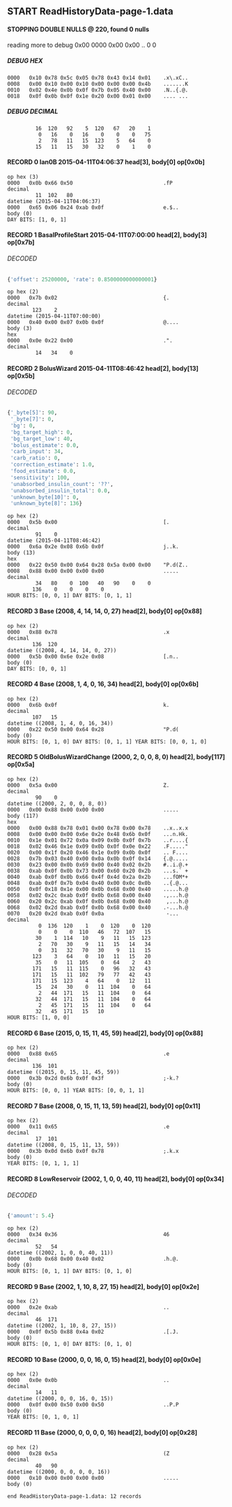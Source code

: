 ## START ReadHistoryData-page-1.data
#### STOPPING DOUBLE NULLS @ 220, found 0 nulls
reading more to debug 0x00
    0000   0x00 0x00                                  ..
              0    0
##### DEBUG HEX
    0000   0x10 0x78 0x5c 0x05 0x78 0x43 0x14 0x01    .x\.xC..
    0008   0x00 0x10 0x00 0x10 0x00 0x00 0x00 0x4b    .......K
    0010   0x02 0x4e 0x0b 0x0f 0x7b 0x05 0x40 0x00    .N..{.@.
    0018   0x0f 0x0b 0x0f 0x1e 0x20 0x00 0x01 0x00    .... ...
##### DEBUG DECIMAL
             16  120   92    5  120   67   20    1
              0   16    0   16    0    0    0   75
              2   78   11   15  123    5   64    0
             15   11   15   30   32    0    1    0
#### RECORD 0 Ian0B 2015-04-11T04:06:37 head[3], body[0] op[0x0b]

    op hex (3)
    0000   0x0b 0x66 0x50                             .fP
    decimal
             11  102   80
    datetime (2015-04-11T04:06:37)
    0000   0x65 0x06 0x24 0xab 0x0f                   e.$..
    body (0)
    DAY BITS: [1, 0, 1]
#### RECORD 1 BasalProfileStart 2015-04-11T07:00:00 head[2], body[3] op[0x7b]
###### DECODED
```python
{'offset': 25200000, 'rate': 0.8500000000000001}
```
    op hex (2)
    0000   0x7b 0x02                                  {.
    decimal
            123    2
    datetime (2015-04-11T07:00:00)
    0000   0x40 0x00 0x07 0x0b 0x0f                   @....
    body (3)
    hex
    0000   0x0e 0x22 0x00                             .".
    decimal
             14   34    0

#### RECORD 2 BolusWizard 2015-04-11T08:46:42 head[2], body[13] op[0x5b]
###### DECODED
```python
{'_byte[5]': 90,
 '_byte[7]': 0,
 'bg': 0,
 'bg_target_high': 0,
 'bg_target_low': 40,
 'bolus_estimate': 0.0,
 'carb_input': 34,
 'carb_ratio': 0,
 'correction_estimate': 1.0,
 'food_estimate': 0.0,
 'sensitivity': 100,
 'unabsorbed_insulin_count': '??',
 'unabsorbed_insulin_total': 0.0,
 'unknown_byte[10]': 0,
 'unknown_byte[8]': 136}
```
    op hex (2)
    0000   0x5b 0x00                                  [.
    decimal
             91    0
    datetime (2015-04-11T08:46:42)
    0000   0x6a 0x2e 0x08 0x6b 0x0f                   j..k.
    body (13)
    hex
    0000   0x22 0x50 0x00 0x64 0x28 0x5a 0x00 0x00    "P.d(Z..
    0008   0x88 0x00 0x00 0x00 0x00                   .....
    decimal
             34   80    0  100   40   90    0    0
            136    0    0    0    0
    HOUR BITS: [0, 0, 1] DAY BITS: [0, 1, 1]
#### RECORD 3 Base (2008, 4, 14, 14, 0, 27) head[2], body[0] op[0x88]

    op hex (2)
    0000   0x88 0x78                                  .x
    decimal
            136  120
    datetime ((2008, 4, 14, 14, 0, 27))
    0000   0x5b 0x00 0x6e 0x2e 0x08                   [.n..
    body (0)
    DAY BITS: [0, 0, 1]
#### RECORD 4 Base (2008, 1, 4, 0, 16, 34) head[2], body[0] op[0x6b]

    op hex (2)
    0000   0x6b 0x0f                                  k.
    decimal
            107   15
    datetime ((2008, 1, 4, 0, 16, 34))
    0000   0x22 0x50 0x00 0x64 0x28                   "P.d(
    body (0)
    HOUR BITS: [0, 1, 0] DAY BITS: [0, 1, 1] YEAR BITS: [0, 0, 1, 0]
#### RECORD 5 OldBolusWizardChange (2000, 2, 0, 0, 8, 0) head[2], body[117] op[0x5a]

    op hex (2)
    0000   0x5a 0x00                                  Z.
    decimal
             90    0
    datetime ((2000, 2, 0, 0, 8, 0))
    0000   0x00 0x88 0x00 0x00 0x00                   .....
    body (117)
    hex
    0000   0x00 0x88 0x78 0x01 0x00 0x78 0x00 0x78    ..x..x.x
    0008   0x00 0x00 0x00 0x6e 0x2e 0x48 0x6b 0x0f    ...n.Hk.
    0010   0x1e 0x01 0x72 0x0a 0x09 0x0b 0x0f 0x7b    ..r....{
    0018   0x02 0x46 0x1e 0x09 0x0b 0x0f 0x0e 0x22    .F....."
    0020   0x00 0x1f 0x20 0x46 0x1e 0x09 0x0b 0x0f    .. F....
    0028   0x7b 0x03 0x40 0x00 0x0a 0x0b 0x0f 0x14    {.@.....
    0030   0x23 0x00 0x0b 0x69 0x00 0x40 0x02 0x2b    #..i.@.+
    0038   0xab 0x0f 0x0b 0x73 0x00 0x60 0x20 0x2b    ...s.` +
    0040   0xab 0x0f 0x0b 0x66 0x4f 0x4d 0x2a 0x2b    ...fOM*+
    0048   0xab 0x0f 0x7b 0x04 0x40 0x00 0x0c 0x0b    ..{.@...
    0050   0x0f 0x18 0x1e 0x00 0x0b 0x68 0x00 0x40    .....h.@
    0058   0x02 0x2c 0xab 0x0f 0x0b 0x68 0x00 0x40    .,...h.@
    0060   0x20 0x2c 0xab 0x0f 0x0b 0x68 0x00 0x40     ,...h.@
    0068   0x02 0x2d 0xab 0x0f 0x0b 0x68 0x00 0x40    .-...h.@
    0070   0x20 0x2d 0xab 0x0f 0x0a                    -...
    decimal
              0  136  120    1    0  120    0  120
              0    0    0  110   46   72  107   15
             30    1  114   10    9   11   15  123
              2   70   30    9   11   15   14   34
              0   31   32   70   30    9   11   15
            123    3   64    0   10   11   15   20
             35    0   11  105    0   64    2   43
            171   15   11  115    0   96   32   43
            171   15   11  102   79   77   42   43
            171   15  123    4   64    0   12   11
             15   24   30    0   11  104    0   64
              2   44  171   15   11  104    0   64
             32   44  171   15   11  104    0   64
              2   45  171   15   11  104    0   64
             32   45  171   15   10
    HOUR BITS: [1, 0, 0]
#### RECORD 6 Base (2015, 0, 15, 11, 45, 59) head[2], body[0] op[0x88]

    op hex (2)
    0000   0x88 0x65                                  .e
    decimal
            136  101
    datetime ((2015, 0, 15, 11, 45, 59))
    0000   0x3b 0x2d 0x6b 0x0f 0x3f                   ;-k.?
    body (0)
    HOUR BITS: [0, 0, 1] YEAR BITS: [0, 0, 1, 1]
#### RECORD 7 Base (2008, 0, 15, 11, 13, 59) head[2], body[0] op[0x11]

    op hex (2)
    0000   0x11 0x65                                  .e
    decimal
             17  101
    datetime ((2008, 0, 15, 11, 13, 59))
    0000   0x3b 0x0d 0x6b 0x0f 0x78                   ;.k.x
    body (0)
    YEAR BITS: [0, 1, 1, 1]
#### RECORD 8 LowReservoir (2002, 1, 0, 0, 40, 11) head[2], body[0] op[0x34]
###### DECODED
```python
{'amount': 5.4}
```
    op hex (2)
    0000   0x34 0x36                                  46
    decimal
             52   54
    datetime ((2002, 1, 0, 0, 40, 11))
    0000   0x0b 0x68 0x00 0x40 0x02                   .h.@.
    body (0)
    HOUR BITS: [0, 1, 1] DAY BITS: [0, 1, 0]
#### RECORD 9 Base (2002, 1, 10, 8, 27, 15) head[2], body[0] op[0x2e]

    op hex (2)
    0000   0x2e 0xab                                  ..
    decimal
             46  171
    datetime ((2002, 1, 10, 8, 27, 15))
    0000   0x0f 0x5b 0x88 0x4a 0x02                   .[.J.
    body (0)
    HOUR BITS: [0, 1, 0] DAY BITS: [0, 1, 0]
#### RECORD 10 Base (2000, 0, 0, 16, 0, 15) head[2], body[0] op[0x0e]

    op hex (2)
    0000   0x0e 0x0b                                  ..
    decimal
             14   11
    datetime ((2000, 0, 0, 16, 0, 15))
    0000   0x0f 0x00 0x50 0x00 0x50                   ..P.P
    body (0)
    YEAR BITS: [0, 1, 0, 1]
#### RECORD 11 Base (2000, 0, 0, 0, 0, 16) head[2], body[0] op[0x28]

    op hex (2)
    0000   0x28 0x5a                                  (Z
    decimal
             40   90
    datetime ((2000, 0, 0, 0, 0, 16))
    0000   0x10 0x00 0x00 0x00 0x00                   .....
    body (0)

`end ReadHistoryData-page-1.data: 12 records`
